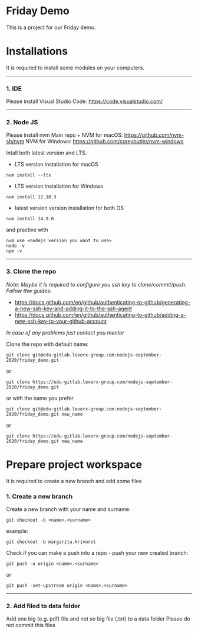 # Friday Demo

This is a project for our Friday demo.

# Installations
It is required to install some modules on your computers.
___

### 1. IDE
Please install Visual Studio Code: https://code.visualstudio.com/
___

### 2. Node JS
Please install nvm
Main repo + NVM for macOS: https://github.com/nvm-sh/nvm
NVM for Windows: https://github.com/coreybutler/nvm-windows

Intall both latest version and LTS.

- LTS version installation for macOS
```
nvm install --lts 
```
- LTS version installation for Windows
```
nvm install 12.18.3 
```
- latest version version installation for both OS
```
nvm install 14.9.0
```
and practive with 

```
nvm use <nodejs version you want to use>
node -v
npm -v
```
___

### 3. Clone the repo
_Note:_
_Maybe it is required to configure you ssh key to clone/commit/push._
_Follow thw guides:_ 

* https://docs.github.com/en/github/authenticating-to-github/generating-a-new-ssh-key-and-adding-it-to-the-ssh-agent
* https://docs.github.com/en/github/authenticating-to-github/adding-a-new-ssh-key-to-your-github-account

_In case of any problems just contact you mentor_

Clone the repo with default name:

```
git clone git@edu-gitlab.leverx-group.com:nodejs-september-2020/friday_demo.git
```
or
```
git clone https://edu-gitlab.leverx-group.com/nodejs-september-2020/friday_demo.git
```

or with the name you prefer

```
git clone git@edu-gitlab.leverx-group.com:nodejs-september-2020/friday_demo.git new_name
```
or
```
git clone https://edu-gitlab.leverx-group.com/nodejs-september-2020/friday_demo.git new_name
```


# Prepare project workspace
It is required to create a new branch and add some files

### 1. Create a new branch
Create a new branch with your name and surname:
```
git checkout -b <name>.<surname>
```

example:
```
git checkout -b margarita.krivorot
```

Check if you can make a push into a repo - push your new created branch:
```
git push -u origin <name>.<surname>
```
or
```
git push -set-upstream origin <name>.<surname>
```
___

### 2. Add filed to data folder
Add one big (e.g. pdf) file and not so big file (.txt) to a data folder
Please do not commit this files
